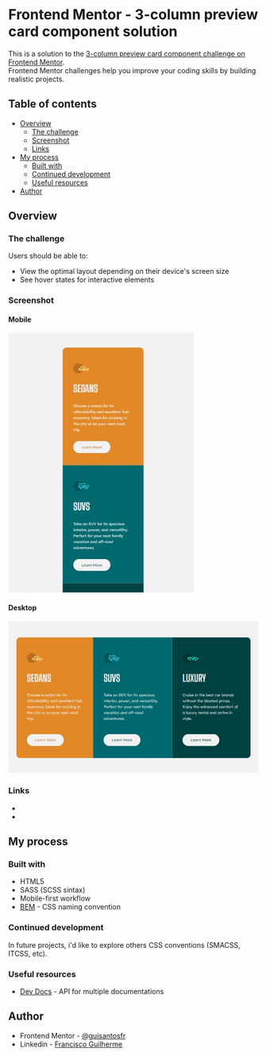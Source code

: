 # Frontend Mentor - 3-column preview card component solution

This is a solution to the [3-column preview card component challenge on Frontend Mentor](https://www.frontendmentor.io/challenges/3column-preview-card-component-pH92eAR2-).<br>
Frontend Mentor challenges help you improve your coding skills by building realistic projects.

## Table of contents

- [Overview](#overview)
  - [The challenge](#the-challenge)
  - [Screenshot](#screenshot)
  - [Links](#links)
- [My process](#my-process)
  - [Built with](#built-with)
  - [Continued development](#continued-development)
  - [Useful resources](#useful-resources)
- [Author](#author)

## Overview

### The challenge

Users should be able to:

- View the optimal layout depending on their device's screen size
- See hover states for interactive elements

### Screenshot

#### Mobile

![](./images/mobile.JPG)

#### Desktop
![](./images/desktop.JPG)

### Links

- [Solution URL]: (https://www.frontendmentor.io/solutions/card-component-built-with-html-sass-and-bem-Q-AxmA9QMi)
- [Live site URL here]: (https://guisantosfr.github.io/3-column-preview-card-component/)

## My process

### Built with

- HTML5
- SASS (SCSS sintax)
- Mobile-first workflow
- [BEM](https://getbem.com/) - CSS naming convention

### Continued development

In future projects, i'd like to explore others CSS conventions (SMACSS, ITCSS, etc).

### Useful resources

- [Dev Docs](https://devdocs.io) - API for multiple documentations

## Author

- Frontend Mentor - [@guisantosfr](https://www.frontendmentor.io/profile/guisantosfr)
- Linkedin - [Francisco Guilherme](https://www.linkedin.com/in/guisantosfr/)
